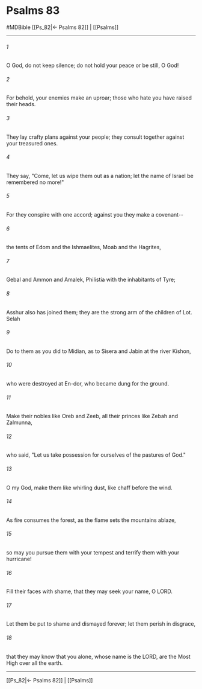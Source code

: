 # Psalms 83
#MDBible
[[Ps_82|← Psalms 82]] | [[Psalms]]

***

###### 1 
O God, do not keep silence; do not hold your peace or be still, O God! 

###### 2 
For behold, your enemies make an uproar; those who hate you have raised their heads. 

###### 3 
They lay crafty plans against your people; they consult together against your treasured ones. 

###### 4 
They say, "Come, let us wipe them out as a nation; let the name of Israel be remembered no more!" 

###### 5 
For they conspire with one accord; against you they make a covenant-- 

###### 6 
the tents of Edom and the Ishmaelites, Moab and the Hagrites, 

###### 7 
Gebal and Ammon and Amalek, Philistia with the inhabitants of Tyre; 

###### 8 
Asshur also has joined them; they are the strong arm of the children of Lot. Selah 

###### 9 
Do to them as you did to Midian, as to Sisera and Jabin at the river Kishon, 

###### 10 
who were destroyed at En-dor, who became dung for the ground. 

###### 11 
Make their nobles like Oreb and Zeeb, all their princes like Zebah and Zalmunna, 

###### 12 
who said, "Let us take possession for ourselves of the pastures of God." 

###### 13 
O my God, make them like whirling dust, like chaff before the wind. 

###### 14 
As fire consumes the forest, as the flame sets the mountains ablaze, 

###### 15 
so may you pursue them with your tempest and terrify them with your hurricane! 

###### 16 
Fill their faces with shame, that they may seek your name, O LORD. 

###### 17 
Let them be put to shame and dismayed forever; let them perish in disgrace, 

###### 18 
that they may know that you alone, whose name is the LORD, are the Most High over all the earth. 

***

[[Ps_82|← Psalms 82]] | [[Psalms]]
